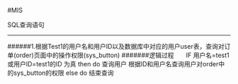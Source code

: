 
#MIS

SQL查询语句

----------
######1.根据Test1的用户名和用户ID以及数据库中对应的用户user表，查询对订单(order)页面中的操作权限(sys_button)
#######逻辑过程
        IF 用户名=test1 或用户ID=test1的ID 为真 then
    	do	查询用户
    		根据ID和用户名查询用户对order中的sys_button的权限
     else
    	do  结束查询
